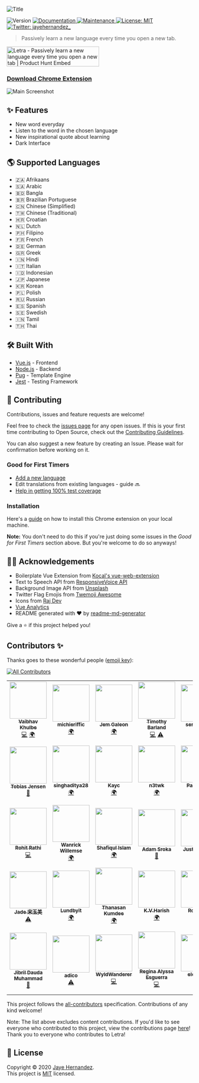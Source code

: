![Title](docs/screenshots/title.png)

<p>
  <img alt="Version" src="https://img.shields.io/badge/version-1.0.11-blue.svg?cacheSeconds=2592000" />
  <a href="https://github.com/jayehernandez/letra#readme" target="_blank">
    <img alt="Documentation" src="https://img.shields.io/badge/documentation-yes-brightgreen.svg" />
  </a>
  <a href="https://github.com/jayehernandez/letra/graphs/commit-activity" target="_blank">
    <img alt="Maintenance" src="https://img.shields.io/badge/Maintained%3F-yes-green.svg" />
  </a>
  <a href="https://github.com/jayehernandez/letra-extension/blob/master/LICENSE" target="_blank">
    <img alt="License: MIT" src="https://img.shields.io/github/license/jayehernandez/letra-extension" />
  </a>
  <a href="https://twitter.com/jayehernandez_" target="_blank">
    <img alt="Twitter: jayehernandez_" src="https://img.shields.io/twitter/follow/jayehernandez_.svg?style=social" />
  </a>
</p>

> Passively learn a new language every time you open a new tab.

<a href="https://www.producthunt.com/posts/letra-2?utm_source=badge-featured&utm_medium=badge&utm_souce=badge-letra-2" target="_blank"><img src="https://api.producthunt.com/widgets/embed-image/v1/featured.svg?post_id=196571&theme=light" alt="Letra - Passively learn a new language every time you open a new tab | Product Hunt Embed" style="width: 250px; height: 54px;" width="250px" height="54px" /></a>

### [Download Chrome Extension](https://chrome.google.com/webstore/detail/letra/cjodkkjokggcaeacdhjliobekbnnmoio)

![Main Screenshot](docs/screenshots/main_screenshot.png)

## ✨ Features

- New word everyday
- Listen to the word in the chosen language
- New inspirational quote about learning
- Dark Interface

## 🌎 Supported Languages

- 🇿🇦 Afrikaans
- 🇸🇦 Arabic
- 🇧🇩 Bangla
- 🇧🇷 Brazilian Portuguese
- 🇨🇳 Chinese (Simplified)
- 🇹🇼 Chinese (Traditional)
- 🇭🇷 Croatian
- 🇳🇱 Dutch
- 🇵🇭 Filipino
- 🇫🇷 French
- 🇩🇪 German
- 🇬🇷 Greek
- 🇮🇳 Hindi
- 🇮🇹 Italian
- 🇮🇩 Indonesian
- 🇯🇵 Japanese
- 🇰🇷 Korean
- 🇵🇱 Polish
- 🇷🇺 Russian
- 🇪🇸 Spanish
- 🇸🇪 Swedish
- 🇮🇳 Tamil
- 🇹🇭 Thai

## 🛠 Built With

- [Vue.js](https://vuejs.org/) - Frontend
- [Node.js](https://nodejs.org/en/) - Backend
- [Pug](https://pugjs.org/api/getting-started.html) - Template Engine
- [Jest](https://jestjs.io/) - Testing Framework

## 🤝 Contributing

Contributions, issues and feature requests are welcome!<br />

Feel free to check the [issues page](https://github.com/jayehernandez/letra-extension/issues) for any open issues. If this is your first time contributing to Open Source, check out the [Contributing Guidelines](https://github.com/jayehernandez/letra-extension/blob/master/docs/how_to_contribute.md).

You can also suggest a new feature by creating an Issue. Please wait for confirmation before working on it.

### Good for First Timers

- [Add a new language](https://github.com/jayehernandez/letra-extension/blob/master/docs/new_language.md)
- Edit translations from existing languages - guide 🔜
- [Help in getting 100% test coverage](https://github.com/jayehernandez/letra-extension/blob/master/docs/testing_guidelines.md)

### Installation

Here's a [guide](https://github.com/jayehernandez/letra-extension/blob/master/docs/how_to_install.md) on how to install this Chrome extension on your local machine.

**Note:** You don't need to do this if you're just doing some issues in the _Good for First Timers_ section above. But you're welcome to do so anyways!

## 🙏🏻 Acknowledgements

- Boilerplate Vue Extension from [Kocal's vue-web-extension](https://github.com/Kocal/vue-web-extension)
- Text to Speech API from [ResponsiveVoice API](https://responsivevoice.org/api/)
- Background Image API from [Unsplash](https://unsplash.com/developers)
- Twitter Flag Emojis from [Twemoji Awesome](https://github.com/ellekasai/twemoji-awesome)
- Icons from [Raj Dev](https://freeicons.io/profile/714)
- [Vue Analytics](https://github.com/MatteoGabriele/vue-analytics)
- README generated with ❤️ by [readme-md-generator](https://github.com/kefranabg/readme-md-generator)

Give a ⭐️ if this project helped you!

## Contributors ✨

Thanks goes to these wonderful people ([emoji key](https://allcontributors.org/docs/en/emoji-key)):

<!-- ALL-CONTRIBUTORS-BADGE:START - Do not remove or modify this section -->
[![All Contributors](https://img.shields.io/badge/all_contributors-50-orange.svg?style=flat-square)](#contributors-)
<!-- ALL-CONTRIBUTORS-BADGE:END -->

<!-- ALL-CONTRIBUTORS-LIST:START - Do not remove or modify this section -->
<!-- prettier-ignore-start -->
<!-- markdownlint-disable -->
<table>
  <tr>
    <td align="center"><a href="https://about.me/vaibhav_khulbe"><img src="https://avatars0.githubusercontent.com/u/11731837?v=4" width="100px;" alt=""/><br /><sub><b>Vaibhav Khulbe</b></sub></a><br /><a href="https://github.com/jayehernandez/letra-extension/commits?author=Kvaibhav01" title="Code">💻</a> <a href="#translation-Kvaibhav01" title="Translation">🌍</a></td>
    <td align="center"><a href="https://github.com/michieriffic"><img src="https://avatars1.githubusercontent.com/u/12575688?v=4" width="100px;" alt=""/><br /><sub><b>michieriffic</b></sub></a><br /><a href="#translation-michieriffic" title="Translation">🌍</a></td>
    <td align="center"><a href="http://jemgaleon.github.io"><img src="https://avatars0.githubusercontent.com/u/10969278?v=4" width="100px;" alt=""/><br /><sub><b>Jem Galeon</b></sub></a><br /><a href="#translation-jemgaleon" title="Translation">🌍</a></td>
    <td align="center"><a href="https://github.com/tbarland77"><img src="https://avatars2.githubusercontent.com/u/15313520?v=4" width="100px;" alt=""/><br /><sub><b>Timothy Barland</b></sub></a><br /><a href="https://github.com/jayehernandez/letra-extension/commits?author=tbarland77" title="Code">💻</a> <a href="https://github.com/jayehernandez/letra-extension/commits?author=tbarland77" title="Tests">⚠️</a></td>
    <td align="center"><a href="https://github.com/seryafarma"><img src="https://avatars0.githubusercontent.com/u/3274071?v=4" width="100px;" alt=""/><br /><sub><b>seryafarma</b></sub></a><br /><a href="#translation-seryafarma" title="Translation">🌍</a></td>
    <td align="center"><a href="https://www.linkedin.com/in/dexter-dacanay-028a0249/"><img src="https://avatars2.githubusercontent.com/u/6574725?v=4" width="100px;" alt=""/><br /><sub><b>Dexter L. Dacanay</b></sub></a><br /><a href="#translation-dacster13" title="Translation">🌍</a></td>
    <td align="center"><a href="http://linkedin.com/in/danaredena"><img src="https://avatars3.githubusercontent.com/u/25056256?v=4" width="100px;" alt=""/><br /><sub><b>Dana Kathleen Redeña</b></sub></a><br /><a href="#translation-danaredena" title="Translation">🌍</a></td>
    <td align="center"><a href="https://github.com/aynfrancesco06"><img src="https://avatars1.githubusercontent.com/u/56792014?v=4" width="100px;" alt=""/><br /><sub><b>Saint King Alm</b></sub></a><br /><a href="#translation-aynfrancesco06" title="Translation">🌍</a></td>
    <td align="center"><a href="http://kimberrypi.me"><img src="https://avatars2.githubusercontent.com/u/20434382?v=4" width="100px;" alt=""/><br /><sub><b>Kim Santos Morano</b></sub></a><br /><a href="#translation-kimberrypi" title="Translation">🌍</a> <a href="https://github.com/jayehernandez/letra-extension/commits?author=kimberrypi" title="Code">💻</a></td>
    <td align="center"><a href="https://github.com/jkfliu"><img src="https://avatars0.githubusercontent.com/u/38794392?v=4" width="100px;" alt=""/><br /><sub><b>Jason Liu</b></sub></a><br /><a href="#translation-jkfliu" title="Translation">🌍</a></td>
  </tr>
  <tr>
    <td align="center"><a href="https://github.com/tobias1012"><img src="https://avatars2.githubusercontent.com/u/29657183?v=4" width="100px;" alt=""/><br /><sub><b>Tobias Jensen</b></sub></a><br /><a href="https://github.com/jayehernandez/letra-extension/commits?author=tobias1012" title="Documentation">📖</a></td>
    <td align="center"><a href="https://github.com/singhaditya28"><img src="https://avatars3.githubusercontent.com/u/66196917?v=4" width="100px;" alt=""/><br /><sub><b>singhaditya28</b></sub></a><br /><a href="#translation-singhaditya28" title="Translation">🌍</a></td>
    <td align="center"><a href="https://github.com/kaycmendes"><img src="https://avatars1.githubusercontent.com/u/38755587?v=4" width="100px;" alt=""/><br /><sub><b>Kayc</b></sub></a><br /><a href="#translation-kaycmendes" title="Translation">🌍</a></td>
    <td align="center"><a href="https://github.com/n3twk"><img src="https://avatars3.githubusercontent.com/u/13373399?v=4" width="100px;" alt=""/><br /><sub><b>n3twk</b></sub></a><br /><a href="#translation-n3twk" title="Translation">🌍</a></td>
    <td align="center"><a href="https://github.com/Philippians-4-13"><img src="https://avatars2.githubusercontent.com/u/66440894?v=4" width="100px;" alt=""/><br /><sub><b>Pablo Park</b></sub></a><br /><a href="#translation-Philippians-4-13" title="Translation">🌍</a></td>
    <td align="center"><a href="https://github.com/notorious-sobriety"><img src="https://avatars2.githubusercontent.com/u/990640?v=4" width="100px;" alt=""/><br /><sub><b>Kate</b></sub></a><br /><a href="#translation-notorious-sobriety" title="Translation">🌍</a></td>
    <td align="center"><a href="http://aragoncodes.com"><img src="https://avatars1.githubusercontent.com/u/49354167?v=4" width="100px;" alt=""/><br /><sub><b>Kevin Aragon</b></sub></a><br /><a href="https://github.com/jayehernandez/letra-extension/commits?author=AragonCodes" title="Tests">⚠️</a></td>
    <td align="center"><a href="https://medium.com/@gautham"><img src="https://avatars1.githubusercontent.com/u/6588002?v=4" width="100px;" alt=""/><br /><sub><b>Gautham D N</b></sub></a><br /><a href="#translation-gauthamdn" title="Translation">🌍</a></td>
    <td align="center"><a href="https://www.linkedin.com/in/harsh-patel-270698/"><img src="https://avatars0.githubusercontent.com/u/32677465?v=4" width="100px;" alt=""/><br /><sub><b>Harsh Patel</b></sub></a><br /><a href="https://github.com/jayehernandez/letra-extension/pulls?q=is%3Apr+reviewed-by%3AHarshPatel270698" title="Reviewed Pull Requests">👀</a> <a href="https://github.com/jayehernandez/letra-extension/commits?author=HarshPatel270698" title="Documentation">📖</a></td>
    <td align="center"><a href="https://www.jebble.nl"><img src="https://avatars2.githubusercontent.com/u/1397260?v=4" width="100px;" alt=""/><br /><sub><b>Jeffrey von Grumbkow</b></sub></a><br /><a href="#translation-Jebble" title="Translation">🌍</a></td>
  </tr>
  <tr>
    <td align="center"><a href="https://rathirohit.github.io"><img src="https://avatars0.githubusercontent.com/u/22729516?v=4" width="100px;" alt=""/><br /><sub><b>Rohit Rathi</b></sub></a><br /><a href="https://github.com/jayehernandez/letra-extension/commits?author=RathiRohit" title="Code">💻</a></td>
    <td align="center"><a href="https://github.com/Wanrick"><img src="https://avatars3.githubusercontent.com/u/48117432?v=4" width="100px;" alt=""/><br /><sub><b>Wanrick Willemse</b></sub></a><br /><a href="#translation-Wanrick" title="Translation">🌍</a></td>
    <td align="center"><a href="http://www.meghsohor.com"><img src="https://avatars2.githubusercontent.com/u/13042947?v=4" width="100px;" alt=""/><br /><sub><b>Shafiqul Islam</b></sub></a><br /><a href="#translation-meghsohor" title="Translation">🌍</a></td>
    <td align="center"><a href="http://adamsroka.io"><img src="https://avatars2.githubusercontent.com/u/45038919?v=4" width="100px;" alt=""/><br /><sub><b>Adam Sroka</b></sub></a><br /><a href="https://github.com/jayehernandez/letra-extension/commits?author=adam-sroka" title="Documentation">📖</a></td>
    <td align="center"><a href="https://github.com/justinhhorner"><img src="https://avatars2.githubusercontent.com/u/4635843?v=4" width="100px;" alt=""/><br /><sub><b>Justin Horner</b></sub></a><br /><a href="https://github.com/jayehernandez/letra-extension/commits?author=justinhhorner" title="Documentation">📖</a> <a href="https://github.com/jayehernandez/letra-extension/commits?author=justinhhorner" title="Tests">⚠️</a></td>
    <td align="center"><a href="https://github.com/king-11"><img src="https://avatars1.githubusercontent.com/u/52061363?v=4" width="100px;" alt=""/><br /><sub><b>Lakshya Singh</b></sub></a><br /><a href="https://github.com/jayehernandez/letra-extension/commits?author=king-11" title="Tests">⚠️</a></td>
    <td align="center"><a href="https://ciaran.co.za"><img src="https://avatars0.githubusercontent.com/u/51886151?v=4" width="100px;" alt=""/><br /><sub><b>Ciaran</b></sub></a><br /><a href="https://github.com/jayehernandez/letra-extension/commits?author=knightspore" title="Documentation">📖</a></td>
    <td align="center"><a href="https://github.com/ponickkhan"><img src="https://avatars2.githubusercontent.com/u/6341503?v=4" width="100px;" alt=""/><br /><sub><b>Md.Rafiuzzaman Khan</b></sub></a><br /><a href="https://github.com/jayehernandez/letra-extension/commits?author=ponickkhan" title="Documentation">📖</a></td>
    <td align="center"><a href="https://github.com/singleparadox"><img src="https://avatars1.githubusercontent.com/u/29853589?v=4" width="100px;" alt=""/><br /><sub><b>singleparadox</b></sub></a><br /><a href="https://github.com/jayehernandez/letra-extension/commits?author=singleparadox" title="Code">💻</a></td>
    <td align="center"><a href="https://github.com/vanestorz"><img src="https://avatars2.githubusercontent.com/u/22366158?v=4" width="100px;" alt=""/><br /><sub><b>Andhika Haeruman Santoso</b></sub></a><br /><a href="https://github.com/jayehernandez/letra-extension/commits?author=vanestorz" title="Tests">⚠️</a></td>
  </tr>
  <tr>
    <td align="center"><a href="https://github.com/hjades"><img src="https://avatars2.githubusercontent.com/u/9104658?v=4" width="100px;" alt=""/><br /><sub><b>Jade 宋玉美</b></sub></a><br /><a href="https://github.com/jayehernandez/letra-extension/commits?author=hjades" title="Tests">⚠️</a></td>
    <td align="center"><a href="https://github.com/Lundbyit"><img src="https://avatars1.githubusercontent.com/u/12132166?v=4" width="100px;" alt=""/><br /><sub><b>Lundbyit</b></sub></a><br /><a href="#translation-Lundbyit" title="Translation">🌍</a></td>
    <td align="center"><a href="https://github.com/itzmeowww"><img src="https://avatars1.githubusercontent.com/u/28824919?v=4" width="100px;" alt=""/><br /><sub><b>Thanasan Kumdee</b></sub></a><br /><a href="#translation-itzmeowww" title="Translation">🌍</a></td>
    <td align="center"><a href="https://github.com/kvharish"><img src="https://avatars3.githubusercontent.com/u/21171081?v=4" width="100px;" alt=""/><br /><sub><b>K.V.Harish</b></sub></a><br /><a href="#translation-kvharish" title="Translation">🌍</a></td>
    <td align="center"><a href="https://github.com/therohitdas"><img src="https://avatars2.githubusercontent.com/u/43847374?v=4" width="100px;" alt=""/><br /><sub><b>Rohit Das</b></sub></a><br /><a href="https://github.com/jayehernandez/letra-extension/commits?author=therohitdas" title="Code">💻</a></td>
    <td align="center"><a href="http://damianszczypka.com"><img src="https://avatars2.githubusercontent.com/u/33627666?v=4" width="100px;" alt=""/><br /><sub><b>Damian Szczypka</b></sub></a><br /><a href="#translation-sthiepaan" title="Translation">🌍</a></td>
    <td align="center"><a href="https://github.com/Koddi-Evangelista"><img src="https://avatars0.githubusercontent.com/u/70675656?v=4" width="100px;" alt=""/><br /><sub><b>Koddi Evangelista</b></sub></a><br /><a href="#translation-Koddi-Evangelista" title="Translation">🌍</a> <a href="https://github.com/jayehernandez/letra-extension/commits?author=Koddi-Evangelista" title="Tests">⚠️</a></td>
    <td align="center"><a href="https://github.com/PulkitAgg"><img src="https://avatars1.githubusercontent.com/u/17783893?v=4" width="100px;" alt=""/><br /><sub><b>Pulkit Aggarwal</b></sub></a><br /><a href="https://github.com/jayehernandez/letra-extension/commits?author=PulkitAgg" title="Tests">⚠️</a></td>
    <td align="center"><a href="https://linhnguyen.dev"><img src="https://avatars3.githubusercontent.com/u/46255649?v=4" width="100px;" alt=""/><br /><sub><b>Linh Nguyen</b></sub></a><br /><a href="https://github.com/jayehernandez/letra-extension/commits?author=bobsany16" title="Tests">⚠️</a></td>
    <td align="center"><a href="https://www.technetex.com"><img src="https://avatars2.githubusercontent.com/u/44941663?v=4" width="100px;" alt=""/><br /><sub><b>Margu</b></sub></a><br /><a href="#translation-Margu86" title="Translation">🌍</a></td>
  </tr>
  <tr>
    <td align="center"><a href="https://github.com/mdjibril"><img src="https://avatars1.githubusercontent.com/u/34494733?v=4" width="100px;" alt=""/><br /><sub><b>Jibril Dauda Muhammad</b></sub></a><br /><a href="https://github.com/jayehernandez/letra-extension/commits?author=mdjibril" title="Documentation">📖</a></td>
    <td align="center"><a href="http://adico.tech"><img src="https://avatars0.githubusercontent.com/u/5412270?v=4" width="100px;" alt=""/><br /><sub><b>adico</b></sub></a><br /><a href="https://github.com/jayehernandez/letra-extension/commits?author=adico1" title="Tests">⚠️</a></td>
    <td align="center"><a href="https://github.com/WyldWanderer"><img src="https://avatars0.githubusercontent.com/u/44330121?v=4" width="100px;" alt=""/><br /><sub><b>WyldWanderer</b></sub></a><br /><a href="https://github.com/jayehernandez/letra-extension/commits?author=WyldWanderer" title="Code">💻</a></td>
    <td align="center"><a href="https://github.com/reginaalyssa"><img src="https://avatars2.githubusercontent.com/u/14865943?v=4" width="100px;" alt=""/><br /><sub><b>Regina Alyssa Esguerra</b></sub></a><br /><a href="https://github.com/jayehernandez/letra-extension/commits?author=reginaalyssa" title="Code">💻</a></td>
    <td align="center"><a href="https://github.com/elenakout"><img src="https://avatars2.githubusercontent.com/u/43803990?v=4" width="100px;" alt=""/><br /><sub><b>elenakout</b></sub></a><br /><a href="#translation-elenakout" title="Translation">🌍</a></td>
    <td align="center"><a href="https://github.com/j4ckofalltrades"><img src="https://avatars1.githubusercontent.com/u/1442368?v=4" width="100px;" alt=""/><br /><sub><b>Jordan Duabe</b></sub></a><br /><a href="https://github.com/jayehernandez/letra-extension/commits?author=j4ckofalltrades" title="Tests">⚠️</a></td>
    <td align="center"><a href="http://fanlan1210.github.io"><img src="https://avatars1.githubusercontent.com/u/22187384?v=4" width="100px;" alt=""/><br /><sub><b>Fanlan</b></sub></a><br /><a href="#translation-fanlan1210" title="Translation">🌍</a></td>
    <td align="center"><a href="https://github.com/DavidtKate"><img src="https://avatars2.githubusercontent.com/u/61785708?v=4" width="100px;" alt=""/><br /><sub><b>DavidtKate</b></sub></a><br /><a href="#translation-DavidtKate" title="Translation">🌍</a></td>
    <td align="center"><a href="https://github.com/MoisesTR"><img src="https://avatars0.githubusercontent.com/u/23252442?v=4" width="100px;" alt=""/><br /><sub><b>MTRIGUEROS</b></sub></a><br /><a href="https://github.com/jayehernandez/letra-extension/commits?author=MoisesTR" title="Tests">⚠️</a></td>
    <td align="center"><a href="https://gugacavalieri.github.io/"><img src="https://avatars0.githubusercontent.com/u/4624484?v=4" width="100px;" alt=""/><br /><sub><b>Gustavo Cavalieri Fernandes</b></sub></a><br /><a href="#translation-gugacavalieri" title="Translation">🌍</a></td>
  </tr>
</table>

<!-- markdownlint-enable -->
<!-- prettier-ignore-end -->
<!-- ALL-CONTRIBUTORS-LIST:END -->

This project follows the [all-contributors](https://github.com/all-contributors/all-contributors) specification. Contributions of any kind welcome!

Note: The list above excludes content contributions. If you'd like to see everyone who contributed to this project, view the contributions page [here](https://github.com/jayehernandez/letra-extension/graphs/contributors)! Thank you to everyone who contributes to Letra!

## 📝 License

Copyright © 2020 [Jaye Hernandez](https://github.com/jayehernandez).<br />
This project is [MIT](https://github.com/jayehernandez/letra-extension/blob/master/LICENSE) licensed.
